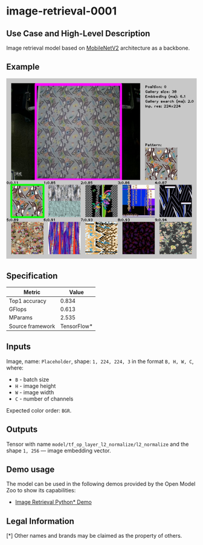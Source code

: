 # image-retrieval-0001

## Use Case and High-Level Description

Image retrieval model based on [MobileNetV2](https://arxiv.org/abs/1801.04381) architecture as a backbone.

## Example

![](./assets/image-retrieval-0001.jpg)

## Specification

| Metric                                                        | Value                   |
|---------------------------------------------------------------|-------------------------|
| Top1 accuracy                                                 | 0.834                   |
| GFlops                                                        | 0.613                   |
| MParams                                                       | 2.535                   |
| Source framework                                              | TensorFlow\*            |

## Inputs

Image, name: `Placeholder`, shape: `1, 224, 224, 3` in the format `B, H, W, C`, where:

- `B` - batch size
- `H` - image height
- `W` - image width
- `C` - number of channels

Expected color order: `BGR`.

## Outputs

Tensor with name `model/tf_op_layer_l2_normalize/l2_normalize` and the shape `1, 256` — image embedding vector.

## Demo usage

The model can be used in the following demos provided by the Open Model Zoo to show its capabilities:

* [Image Retrieval Python\* Demo](../../../demos/image_retrieval_demo/python/README.md)

## Legal Information
[*] Other names and brands may be claimed as the property of others.
